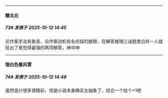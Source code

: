 ﻿
*****

####  糖太白  
##### 73#       发表于 2025-10-12 14:45

论作案手法有象首，论作案动机有名侦探的献祭，在解答推理三谜题里白井一人就给出了我觉得最强的两项解答，神中神


*****

####  银白色暴风雪  
##### 74#       发表于 2025-10-12 14:48

虽然诡计很多很精彩，但是小说本身确实太抽象了，综合一个给个+1吧

